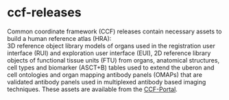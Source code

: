# ccf-releases
Common coordinate framework (CCF) releases contain necessary assets to build a human reference atlas (HRA):  
3D reference object library models of organs used in the registration user interface (RUI) and exploration user interface (EUI), 2D reference library objects of functional tissue units (FTU) from organs, anatomical structures, cell types and biomarker (ASCT+B) tables used to extend the uberon and cell ontologies and organ mapping antibody panels (OMAPs) that are validated antibody panels used in multiplexed antibody based imaging techniques. These assets are available from the [CCF-Portal](https://hubmapconsortium.github.io/ccf/).
